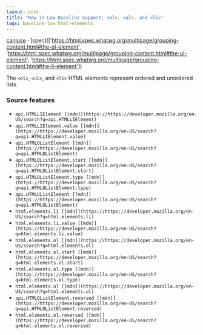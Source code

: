 ```yaml
---
layout: post
title: "New in Low Baseline Support: <ol>, <ul>, and <li>"
tags: baseline-low html-elements
---
```


[caniuse](https://caniuse.com/?search=list-elements) · [spec](['https://html.spec.whatwg.org/multipage/grouping-content.html#the-ol-element', 'https://html.spec.whatwg.org/multipage/grouping-content.html#the-ul-element', 'https://html.spec.whatwg.org/multipage/grouping-content.html#the-li-element'])

The `<ol>`, `<ul>`, and `<li>` HTML elements represent ordered and unordered lists.

### Source features

- ``api.HTMLLIElement [[mdn]](https://https://developer.mozilla.org/en-US/search?q=api.HTMLLIElement)``
- ``api.HTMLLIElement.value [[mdn]](https://https://developer.mozilla.org/en-US/search?q=api.HTMLLIElement.value)``
- ``api.HTMLOListElement [[mdn]](https://https://developer.mozilla.org/en-US/search?q=api.HTMLOListElement)``
- ``api.HTMLOListElement.start [[mdn]](https://https://developer.mozilla.org/en-US/search?q=api.HTMLOListElement.start)``
- ``api.HTMLOListElement.type [[mdn]](https://https://developer.mozilla.org/en-US/search?q=api.HTMLOListElement.type)``
- ``api.HTMLUListElement [[mdn]](https://https://developer.mozilla.org/en-US/search?q=api.HTMLUListElement)``
- ``html.elements.li [[mdn]](https://https://developer.mozilla.org/en-US/search?q=html.elements.li)``
- ``html.elements.li.value [[mdn]](https://https://developer.mozilla.org/en-US/search?q=html.elements.li.value)``
- ``html.elements.ol [[mdn]](https://https://developer.mozilla.org/en-US/search?q=html.elements.ol)``
- ``html.elements.ol.start [[mdn]](https://https://developer.mozilla.org/en-US/search?q=html.elements.ol.start)``
- ``html.elements.ol.type [[mdn]](https://https://developer.mozilla.org/en-US/search?q=html.elements.ol.type)``
- ``html.elements.ul [[mdn]](https://https://developer.mozilla.org/en-US/search?q=html.elements.ul)``
- ``api.HTMLOListElement.reversed [[mdn]](https://https://developer.mozilla.org/en-US/search?q=api.HTMLOListElement.reversed)``
- ``html.elements.ol.reversed [[mdn]](https://https://developer.mozilla.org/en-US/search?q=html.elements.ol.reversed)``
